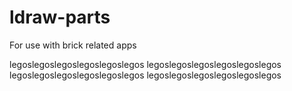 # ldraw-parts

For use with brick related apps

legoslegoslegoslegoslegoslegos
legoslegoslegoslegoslegoslegos
legoslegoslegoslegoslegoslegos
legoslegoslegoslegoslegoslegos
